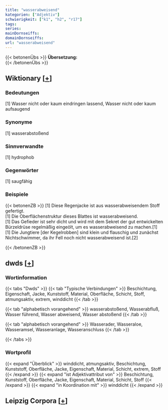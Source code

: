 ```yaml
---
title: "wasserabweisend"
kategorien: ["Adjektiv"]
schwierigkeit: ["k1", "h2", "r17"]
tags:
series:
mainDornseiffs:
domainDornseiffs:
url: "wasserabweisend"
---
```


{{< betonenÜbs >}}
**Übersetzung:**  
{{< /betonenÜbs >}}

## Wiktionary [[+](https://de.wiktionary.org/wiki/wasserabweisend)]

### Bedeutungen
[1] Wasser nicht oder kaum eindringen lassend, Wasser nicht oder kaum aufsaugend  

### Synonyme
[1] wasserabstoßend  

### Sinnverwandte
[1] hydrophob  

### Gegenwörter
[1] saugfähig  

### Beispiele
{{< betonenZB >}}
[1] Diese Regenjacke ist aus wasserabweisendem Stoff gefertigt.  
[1] Die Oberflächenstruktur dieses Blattes ist wasserabweisend.  
[1] Das Gefieder ist sehr dicht und wird mit dem Sekret der gut entwickelten Bürzeldrüse regelmäßig eingeölt, um es wasserabweisend zu machen.[1]  
[1] Die Jungtiere [der Kegelrobben] sind klein und flauschig und zunächst Nichtschwimmer, da ihr Fell noch nicht wasserabweisend ist.[2]  

{{< /betonenZB >}}


## dwds [[+](https://www.dwds.de/wb/wasserabweisend)]

### Wortinformation
{{< tabs "Dwds" >}}
{{< tab "Typische Verbindungen" >}}
Beschichtung, Eigenschaft, Jacke, Kunststoff, Material, Oberfläche, Schicht, Stoff, atmungsaktiv, extrem, winddicht
{{< /tab >}}

{{< tab "alphabetisch vorangehend" >}}
wasserabstoßend, Wasserabfluß, Wasser führend, Wasser abweisend, Wasser abstoßend
{{< /tab >}}

{{< tab "alphabetisch vorangehend" >}}
Wasserader, Wasseraloe, Wasseramsel, Wasseranlage, Wasseranschluss
{{< /tab >}}

{{< /tabs >}}

### Wortprofil
{{< expand "Überblick" >}} winddicht, atmungsaktiv, Beschichtung, Kunststoff, Oberfläche, Jacke, Eigenschaft, Material, Schicht, extrem, Stoff {{< /expand >}}
{{< expand "ist Adjektivattribut von" >}} Beschichtung, Kunststoff, Oberfläche, Jacke, Eigenschaft, Material, Schicht, Stoff {{< /expand >}}
{{< expand "in Koordination mit" >}} winddicht {{< /expand >}}

## Leipzig Corpora [[+](https://corpora.uni-leipzig.de/en/res?word=wasserabweisend&corpusId=deu_newscrawl-public_2018)]

